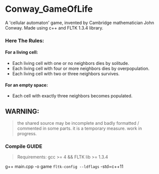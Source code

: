 # Conway_GameOfLife
A 'cellular automaton' game, invented by Cambridge mathematician John Conway.
Made using c++ and FLTK 1.3.4 library.

### Here The Rules:

#### For a living cell:
  - Each living cell with one or no neighbors dies by solitude. 
  - Each living cell with four or more neighbors dies by overpopulation. 
  - Each living cell with two or three neighbors survives. 
#### For an empty space:
  - Each cell with exactly three neighbors becomes populated.
    
    
    
## WARNING:
> the shared source may be incomplete and badly formatted / commented in some parts.
> it is a temporary measure. work in progress.



### Compile GUIDE
> Requirements: gcc >= 4 && FLTK lib >= 1.3.4 

g++ main.cpp -o game `fltk-config --ldflags` -std=c++11
